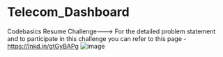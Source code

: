 # Telecom_Dashboard
Codebasics Resume Challenge---> For the detailed problem statement and to participate in this challenge you can refer to this page - https://lnkd.in/gtGyBAPg
![image](https://user-images.githubusercontent.com/112013691/207124002-4ea08296-58db-45ad-8ea9-403e3809f1e5.png)
